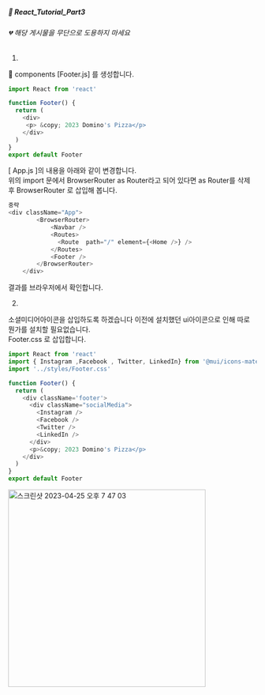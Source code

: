 ##### :cactus: React_Tutorial_Part3

###### 💔 해당 게시물을 무단으로 도용하지 마세요    

1. 
:file_folder: components 
[Footer.js] 를 생성합니다. 

```js
import React from 'react'

function Footer() {
  return (
    <div>
     <p> &copy; 2023 Domino's Pizza</p>
    </div>
  )
}
export default Footer
```  
[ App.js ]의 내용을 아래와 같이 변경합니다.   
위의 import 문에서 BrowserRouter as Router라고 되어 있다면 as Router를 삭제 후 BrowserRouter 로 삽입해 봅니다.



```js
중략
<div className="App">
        <BrowserRouter>
            <Navbar />
            <Routes>
              <Route  path="/" element={<Home />} />
            </Routes>
            <Footer />
        </BrowserRouter>
    </div>
```  
결과를 브라우저에서 확인합니다.  

2.
소셜미디어아이콘을 삽입하도록 하겠습니다 이전에 설치했던 ui아이콘으로 인해 따로 뭔가를 설치할 필요없습니다.  
Footer.css 로 삽입합니다.  

```js
import React from 'react'
import { Instagram ,Facebook , Twitter, LinkedIn} from '@mui/icons-material'
import '../styles/Footer.css'

function Footer() {
  return (
    <div className='footer'>
      <div className="socialMedia">
        <Instagram />
        <Facebook />
        <Twitter />
        <LinkedIn />
      </div>
      <p>&copy; 2023 Domino's Pizza</p>
    </div>
  )
}
export default Footer
```   

<img width="400" alt="스크린샷 2023-04-25 오후 7 47 03" src="https://user-images.githubusercontent.com/48478079/234254364-38d1f2f1-f1b3-4242-9f72-40350f069243.png">



